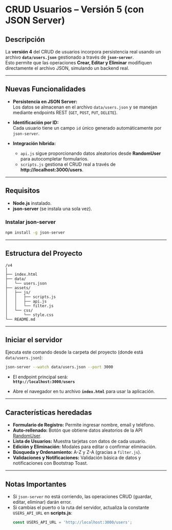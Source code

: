 # **CRUD Usuarios – Versión 5 (con JSON Server)**

## **Descripción**
La **versión 4** del CRUD de usuarios incorpora persistencia real usando un archivo **`data/users.json`** gestionado a través de **`json-server`**.  
Esto permite que las operaciones **Crear, Editar y Eliminar** modifiquen directamente el archivo JSON, simulando un backend real.

---

## **Nuevas Funcionalidades**
- **Persistencia en JSON Server:**  
  Los datos se almacenan en el archivo `data/users.json` y se manejan mediante endpoints REST (`GET`, `POST`, `PUT`, `DELETE`).

- **Identificación por ID:**  
  Cada usuario tiene un campo `id` único generado automáticamente por `json-server`.

- **Integración híbrida:**  
  - `api.js` sigue proporcionando datos aleatorios desde **RandomUser** para autocompletar formularios.
  - `scripts.js` gestiona el CRUD real a través de **http://localhost:3000/users**.

---

## **Requisitos**
- **Node.js** instalado.
- **json-server** (se instala una sola vez).

### **Instalar json-server**
```bash
npm install -g json-server
```

---

## **Estructura del Proyecto**
```
/v4
│
├── index.html
├── data/
│   └── users.json
├── assets/
│   ├── js/
│   │   ├── scripts.js
│   │   ├── api.js
│   │   └── filter.js
│   └── css/
│       └── style.css
└── README.md
```

---

## **Iniciar el servidor**
Ejecuta este comando desde la carpeta del proyecto (donde está `data/users.json`):

```bash
json-server --watch data/users.json --port 3000
```

- El endpoint principal será:  
  **`http://localhost:3000/users`**

- Abre el navegador en tu archivo **`index.html`** para usar la aplicación.

---

## **Características heredadas**
- **Formulario de Registro:** Permite ingresar nombre, email y teléfono.
- **Auto-rellenado:** Botón que obtiene datos aleatorios de la API [RandomUser](https://randomuser.me/).
- **Lista de Usuarios:** Muestra tarjetas con datos de cada usuario.
- **Edición y Eliminación:** Modales para editar o confirmar eliminación.
- **Búsqueda y Ordenamiento:** A-Z y Z-A (gracias a `filter.js`).
- **Validaciones y Notificaciones:** Validación básica de datos y notificaciones con Bootstrap Toast.

---

## **Notas Importantes**
- Si `json-server` no está corriendo, las operaciones CRUD (guardar, editar, eliminar) darán error.
- Si cambias el puerto o la ruta del servidor, actualiza la constante `USERS_API_URL` en **scripts.js**:
  ```javascript
  const USERS_API_URL = 'http://localhost:3000/users';
  ```




